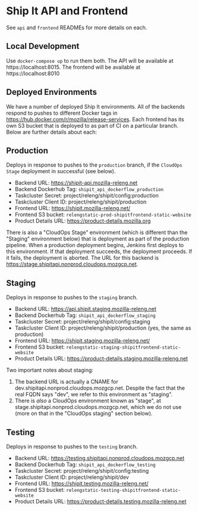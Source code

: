Ship It API and Frontend
========================

See `api` and `frontend` READMEs for more details on each.


Local Development
-----------------
Use `docker-compose up` to run them both. The API will be available at https://localhost:8015. The frontend will be available at https://localhost:8010

Deployed Environments
---------------------

We have a number of deployed Ship It environments. All of the backends respond to pushes to different Docker tags in https://hub.docker.com/r/mozilla/release-services. Each frontend has its own S3 bucket that is deployed to as part of CI on a particular branch. Below are further details about each:


Production
----------
Deploys in response to pushes to the `production` branch, if the `CloudOps Stage` deployment in successful (see below).

* Backend URL: https://shipit-api.mozilla-releng.net
* Backend Dockerhub Tag: `shipit_api_dockerflow_production`
* Taskcluster Secret: project/releng/shipit/config:production
* Taskcluster Client ID: project/releng/shipit/production
* Frontend URL: https://shipit.mozilla-releng.net/
* Frontend S3 bucket: `relengstatic-prod-shipitfrontend-static-website`
* Product Details URL: https://product-details.mozilla.org

There is also a "CloudOps Stage" environment (which is different than the "Staging" environment below) that is deployment as part of the production pipeline. When a production deployment begins, Jenkins first deploys to this environment. If that deployment succeeds, the deployment proceeds. If it fails, the deployment is aborted. The URL for this backend is https://stage.shipitapi.nonprod.cloudops.mozgcp.net.

Staging
-------
Deploys in response to pushes to the `staging` branch.

* Backend URL: https://api.shipit.staging.mozilla-releng.net
* Backend Dockerhub Tag: `shipit_api_dockerflow_staging`
* Taskcluster Secret: project/releng/shipit/config:staging
* Taskcluster Client ID: project/releng/shipit/production (yes, the same as production)
* Frontend URL: https://shipit.staging.mozilla-releng.net/
* Frontend S3 bucket: `relengstatic-staging-shipitfrontend-static-website`
* Product Details URL: https://product-details.staging.mozilla-releng.net

Two important notes about staging:
1) The backend URL is actually a CNAME for dev.shipitapi.nonprod.cloudops.mozgcp.net. Despite the fact that the real FQDN says "dev", we refer to this environment as "staging".
2) There is _also_ a CloudOps environment known as "stage", at stage.shipitapi.nonprod.cloudops.mozgcp.net, which we do not use (more on that in the "CloudOps staging" section below).


Testing
-------
Deploys in response to pushes to the `testing` branch.

* Backend URL: https://testing.shipitapi.nonprod.cloudops.mozgcp.net
* Backend Dockerhub Tag: `shipit_api_dockerflow_testing`
* Taskcluster Secret: project/releng/shipit/config:testing
* Taskcluster Client ID: project/releng/shipit/dev
* Frontend URL: https://shipit.testing.mozilla-releng.net/
* Frontend S3 bucket: `relengstatic-testing-shipitfrontend-static-website`
* Product Details URL: https://product-details.testing.mozilla-releng.net
